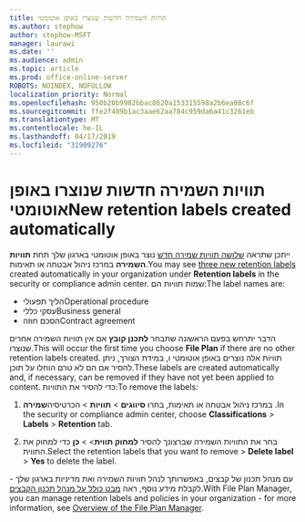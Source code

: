 ```yaml
---
title: תוויות השמירה חדשות שנוצרו באופן אוטומטי
ms.author: stephow
author: stephow-MSFT
manager: laurawi
ms.date: ''
ms.audience: admin
ms.topic: article
ms.prod: office-online-server
ROBOTS: NOINDEX, NOFOLLOW
localization_priority: Normal
ms.openlocfilehash: 950b20b9982bbac8620a153315598a2b6ea08c6f
ms.sourcegitcommit: ffe2f489b1ac3aae62aa784c959da6a41c3261eb
ms.translationtype: MT
ms.contentlocale: he-IL
ms.lasthandoff: 04/17/2019
ms.locfileid: "31909276"
---
```

# <a name="new-retention-labels-created-automatically"></a><span data-ttu-id="cd054-102">תוויות השמירה חדשות שנוצרו באופן אוטומטי</span><span class="sxs-lookup"><span data-stu-id="cd054-102">New retention labels created automatically</span></span>

<span data-ttu-id="cd054-103">ייתכן שתראה [שלושה תוויות שמירה חדש](https://docs.microsoft.com/en-us/office365/securitycompliance/file-plan-manager#default-retention-labels-and-label-policy) נוצר באופן אוטומטי בארגון שלך תחת **תוויות השמירה** במרכז ניהול אבטחה או תאימות.</span><span class="sxs-lookup"><span data-stu-id="cd054-103">You may see [three new retention labels](https://docs.microsoft.com/en-us/office365/securitycompliance/file-plan-manager#default-retention-labels-and-label-policy) created automatically in your organization under **Retention labels** in the security or compliance admin center.</span></span> <span data-ttu-id="cd054-104">שמות תוויות הם:</span><span class="sxs-lookup"><span data-stu-id="cd054-104">The label names are:</span></span>

- <span data-ttu-id="cd054-105">הליך תפעולי</span><span class="sxs-lookup"><span data-stu-id="cd054-105">Operational procedure</span></span>
- <span data-ttu-id="cd054-106">עסקי כללי</span><span class="sxs-lookup"><span data-stu-id="cd054-106">Business general</span></span>
- <span data-ttu-id="cd054-107">הסכם חוזה</span><span class="sxs-lookup"><span data-stu-id="cd054-107">Contract agreement</span></span>

<span data-ttu-id="cd054-108">הדבר יתרחש בפעם הראשונה שתבחר **לתכנן קובץ** אם אין תוויות השמירה אחרים שנוצרו.</span><span class="sxs-lookup"><span data-stu-id="cd054-108">This will occur the first time you choose **File Plan** if there are no other retention labels created.</span></span> <span data-ttu-id="cd054-109">תוויות אלה נוצרים באופן אוטומטי ו, במידת הצורך, ניתן להסיר אם הם לא טרם הוחלו על תוכן.</span><span class="sxs-lookup"><span data-stu-id="cd054-109">These labels are created automatically and, if necessary, can be removed if they have not yet been applied to content.</span></span> <span data-ttu-id="cd054-110">כדי להסיר את התוויות:</span><span class="sxs-lookup"><span data-stu-id="cd054-110">To remove the labels:</span></span>

1. <span data-ttu-id="cd054-111">במרכז ניהול אבטחה או תאימות, בחרו **סיווגים** > **תוויות** > הכרטיסיה**שמירה** .</span><span class="sxs-lookup"><span data-stu-id="cd054-111">In the security or compliance admin center, choose **Classifications** > **Labels** > **Retention** tab.</span></span>

1. <span data-ttu-id="cd054-112">בחר את התוויות השמירה שברצונך להסיר **למחוק תווית**> > **כן** כדי למחוק את התווית.</span><span class="sxs-lookup"><span data-stu-id="cd054-112">Select the retention labels that you want to remove > **Delete label** > **Yes** to delete the label.</span></span>

<span data-ttu-id="cd054-113">עם מנהל תכנון של קבצים, באפשרותך לנהל תוויות השמירה ואת מדיניות בארגון שלך - לקבלת מידע נוסף, ראה [מבט כולל על מנהל תכנון הקבצים](https://docs.microsoft.com/en-us/office365/securitycompliance/file-plan-manager).</span><span class="sxs-lookup"><span data-stu-id="cd054-113">With File Plan Manager, you can manage retention labels and policies in your organization - for more information, see [Overview of the File Plan Manager](https://docs.microsoft.com/en-us/office365/securitycompliance/file-plan-manager).</span></span>